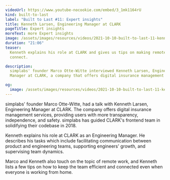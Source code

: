```yaml
---
videoUrl: https://www.youtube-nocookie.com/embed/3_1mk1164rU
kind: built-to-last
label: "Built to Last #11: Expert insights"
title: Kenneth Larsen, Engineering Manager at CLARK
pageTitle: Expert insights
moreText: more Expert insights
image: /assets/images/resources/videos/2021-10-10-built-to-last-11-kenneth-larsen/kenneth.jpg
duration: "21:06"
teaser:
  Kenneth explains his role at CLARK and gives us tips on making remote teams
  connect.

description:
  simplabs' founder Marco Otte-Witte interviewed Kenneth Larsen, Engineering
  Manager at CLARK, a company that offers digital insurance management services.

og:
  image: /assets/images/resources/videos/2021-10-10-built-to-last-11-kenneth-larsen/og-image.png
---
```


simplabs' founder Marco Otte-Witte, had a talk with Kenneth Larsen, Engineering
Manager at CLARK. The company offers digital insurance management services,
providing users with more transparency, independence, and safety. simplabs has
guided CLARK's frontend team in solidifying their codebase in 2018.

Kenneth explains his role at CLARK as an Engineering Manager. He describes his
tasks which include facilitating communication between product and engineering
teams, supporting engineers' growth, and supervising team dynamics.

Marco and Kenneth also touch on the topic of remote work, and Kenneth lists a
few tips on how to keep the team efficient and connected even when everyone is
working from home.

